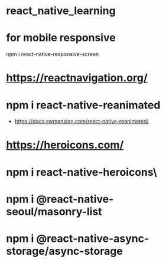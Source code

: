 # react_native_learning


# for mobile responsive
 npm i react-native-responsive-screen

 # https://reactnavigation.org/
 # npm i react-native-reanimated
 - https://docs.swmansion.com/react-native-reanimated/

# https://heroicons.com/
# npm i react-native-heroicons\

# npm i @react-native-seoul/masonry-list
# npm i @react-native-async-storage/async-storage
